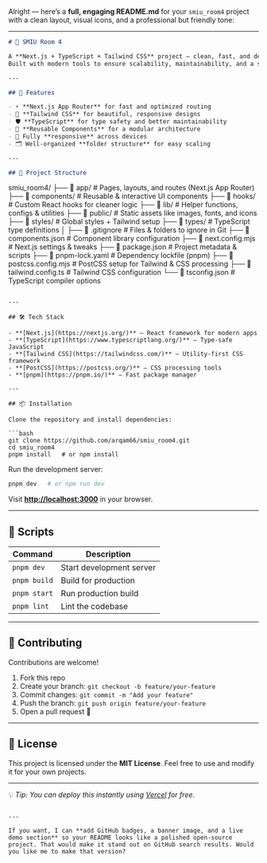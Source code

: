 Alright — here’s a **full, engaging README.md** for your `smiu_room4` project with a clean layout, visual icons, and a professional but friendly tone:

---

```markdown
# 🎯 SMIU Room 4

A **Next.js + TypeScript + Tailwind CSS** project — clean, fast, and developer-friendly.  
Built with modern tools to ensure scalability, maintainability, and a smooth developer experience.

---

## 🚀 Features

- ⚡ **Next.js App Router** for fast and optimized routing  
- 🎨 **Tailwind CSS** for beautiful, responsive designs  
- 🛡 **TypeScript** for type safety and better maintainability  
- 🧩 **Reusable Components** for a modular architecture  
- 📱 Fully **responsive** across devices  
- 🗂 Well-organized **folder structure** for easy scaling  

---

## 📂 Project Structure

```

smiu\_room4/
├── 📁 app/               # Pages, layouts, and routes (Next.js App Router)
├── 📁 components/        # Reusable & interactive UI components
├── 📁 hooks/             # Custom React hooks for cleaner logic
├── 📁 lib/               # Helper functions, configs & utilities
├── 📁 public/            # Static assets like images, fonts, and icons
├── 📁 styles/            # Global styles + Tailwind setup
├── 📁 types/             # TypeScript type definitions
│
├── 📄 .gitignore         # Files & folders to ignore in Git
├── 📄 components.json    # Component library configuration
├── 📄 next.config.mjs    # Next.js settings & tweaks
├── 📄 package.json       # Project metadata & scripts
├── 📄 pnpm-lock.yaml     # Dependency lockfile (pnpm)
├── 📄 postcss.config.mjs # PostCSS setup for Tailwind & CSS processing
├── 📄 tailwind.config.ts # Tailwind CSS configuration
└── 📄 tsconfig.json      # TypeScript compiler options

````

---

## 🛠️ Tech Stack

- **[Next.js](https://nextjs.org/)** – React framework for modern apps  
- **[TypeScript](https://www.typescriptlang.org/)** – Type-safe JavaScript  
- **[Tailwind CSS](https://tailwindcss.com/)** – Utility-first CSS framework  
- **[PostCSS](https://postcss.org/)** – CSS processing tools  
- **[pnpm](https://pnpm.io/)** – Fast package manager  

---

## 📦 Installation

Clone the repository and install dependencies:

```bash
git clone https://github.com/arqam66/smiu_room4.git
cd smiu_room4
pnpm install   # or npm install
````

Run the development server:

```bash
pnpm dev   # or npm run dev
```

Visit **[http://localhost:3000](http://localhost:3000)** in your browser.

---

## 📜 Scripts

| Command      | Description              |
| ------------ | ------------------------ |
| `pnpm dev`   | Start development server |
| `pnpm build` | Build for production     |
| `pnpm start` | Run production build     |
| `pnpm lint`  | Lint the codebase        |

---

## 🤝 Contributing

Contributions are welcome!

1. Fork this repo
2. Create your branch: `git checkout -b feature/your-feature`
3. Commit changes: `git commit -m "Add your feature"`
4. Push the branch: `git push origin feature/your-feature`
5. Open a pull request 🚀

---

## 📄 License

This project is licensed under the **MIT License**.
Feel free to use and modify it for your own projects.

---

💡 *Tip: You can deploy this instantly using [Vercel](https://vercel.com/) for free.*

```

---

If you want, I can **add GitHub badges, a banner image, and a live demo section** so your README looks like a polished open-source project. That would make it stand out on GitHub search results. Would you like me to make that version?
```
